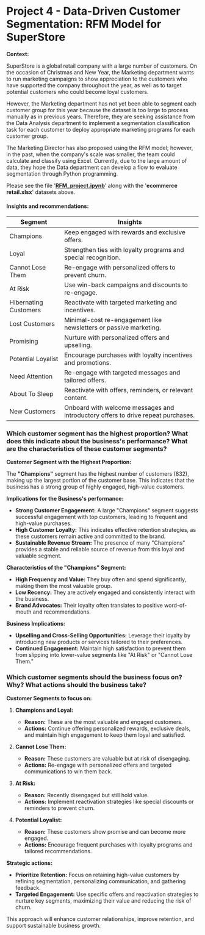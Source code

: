 # **Project 4 - Data-Driven Customer Segmentation: RFM Model for SuperStore**

**Context:**

SuperStore is a global retail company with a large number of customers. On the occasion of Christmas and New Year, the Marketing department wants to run marketing campaigns to show appreciation to the customers who have supported the company throughout the year, as well as to target potential customers who could become loyal customers.

However, the Marketing department has not yet been able to segment each customer group for this year because the dataset is too large to process manually as in previous years. Therefore, they are seeking assistance from the Data Analysis department to implement a segmentation classification task for each customer to deploy appropriate marketing programs for each customer group.

The Marketing Director has also proposed using the RFM model; however, in the past, when the company's scale was smaller, the team could calculate and classify using Excel. Currently, due to the large amount of data, they hope the Data department can develop a flow to evaluate segmentation through Python programming.


Please see the file '[**RFM_project.ipynb**](https://github.com/tamdang100/python_rfm_project/blob/main/RFM_project.ipynb)' along with the '**ecommerce retail.xlsx**' datasets above.


#### **Insights and recommendations:**

| Segment               | Insights                                                                                                  |
|-----------------------|-----------------------------------------------------------------------------------------------------------|
| Champions             | Keep engaged with rewards and exclusive offers.                                                           |
| Loyal                 | Strengthen ties with loyalty programs and special recognition.                                            |
| Cannot Lose Them      | Re-engage with personalized offers to prevent churn.                                                      |
| At Risk               | Use win-back campaigns and discounts to re-engage.                                                        |
| Hibernating Customers | Reactivate with targeted marketing and incentives.                                                        |
| Lost Customers        | Minimal-cost re-engagement like newsletters or passive marketing.                                         |
| Promising             | Nurture with personalized offers and upselling.                                                           |
| Potential Loyalist    | Encourage purchases with loyalty incentives and promotions.                                               |
| Need Attention        | Re-engage with targeted messages and tailored offers.                                                     |
| About To Sleep        | Reactivate with offers, reminders, or relevant content.                                                   |
| New Customers         | Onboard with welcome messages and introductory offers to drive repeat purchases.                          |


### **Which customer segment has the highest proportion? What does this indicate about the business's performance? What are the characteristics of these customer segments?**

**Customer Segment with the Highest Proportion:**

The **"Champions"** segment has the highest number of customers (832), making up the largest portion of the customer base. This indicates that the business has a strong group of highly engaged, high-value customers.

**Implications for the Business's performance:**

- **Strong Customer Engagement:** A large "Champions" segment suggests successful engagement with top customers, leading to frequent and high-value purchases.
- **High Customer Loyalty:** This indicates effective retention strategies, as these customers remain active and committed to the brand.
- **Sustainable Revenue Stream:** The presence of many "Champions" provides a stable and reliable source of revenue from this loyal and valuable segment.

**Characteristics of the "Champions" Segment:**

- **High Frequency and Value:** They buy often and spend significantly, making them the most valuable group.
- **Low Recency:** They are actively engaged and consistently interact with the business.
- **Brand Advocates:** Their loyalty often translates to positive word-of-mouth and recommendations.

**Business Implications:**

- **Upselling and Cross-Selling Opportunities:** Leverage their loyalty by introducing new products or services tailored to their preferences.
- **Continued Engagement:** Maintain high satisfaction to prevent them from slipping into lower-value segments like "At Risk" or "Cannot Lose Them."

### **Which customer segments should the business focus on? Why? What actions should the business take?**


**Customer Segments to focus on:**

1. **Champions and Loyal:**
   - **Reason:** These are the most valuable and engaged customers.
   - **Actions:** Continue offering personalized rewards, exclusive deals, and maintain high engagement to keep them loyal and satisfied.

2. **Cannot Lose Them:**
   - **Reason:** These customers are valuable but at risk of disengaging.
   - **Actions:** Re-engage with personalized offers and targeted communications to win them back.

3. **At Risk:**
   - **Reason:** Recently disengaged but still hold value.
   - **Actions:** Implement reactivation strategies like special discounts or reminders to prevent churn.

4. **Potential Loyalist:**
   - **Reason:** These customers show promise and can become more engaged.
   - **Actions:** Encourage frequent purchases with loyalty programs and tailored recommendations.

**Strategic actions:**

- **Prioritize Retention:** Focus on retaining high-value customers by refining segmentation, personalizing communication, and gathering feedback.
- **Targeted Engagement:** Use specific offers and reactivation strategies to nurture key segments, maximizing their value and reducing the risk of churn.

This approach will enhance customer relationships, improve retention, and support sustainable business growth.

